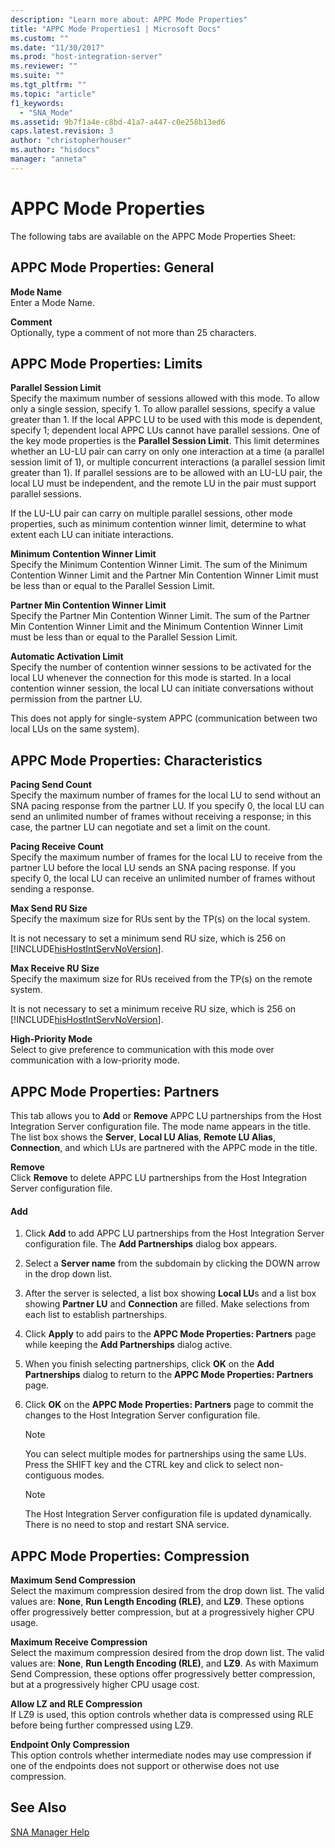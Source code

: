 ```yaml
---
description: "Learn more about: APPC Mode Properties"
title: "APPC Mode Properties1 | Microsoft Docs"
ms.custom: ""
ms.date: "11/30/2017"
ms.prod: "host-integration-server"
ms.reviewer: ""
ms.suite: ""
ms.tgt_pltfrm: ""
ms.topic: "article"
f1_keywords: 
  - "SNA_Mode"
ms.assetid: 9b7f1a4e-c8bd-41a7-a447-c0e258b13ed6
caps.latest.revision: 3
author: "christopherhouser"
ms.author: "hisdocs"
manager: "anneta"
---
```

# APPC Mode Properties
The following tabs are available on the APPC Mode Properties Sheet:  
  
## APPC Mode Properties: General  
 **Mode Name**  
 Enter a Mode Name.  
  
 **Comment**  
 Optionally, type a comment of not more than 25 characters.  
  
## APPC Mode Properties: Limits  
 **Parallel Session Limit**  
 Specify the maximum number of sessions allowed with this mode. To allow only a single session, specify 1. To allow parallel sessions, specify a value greater than 1. If the local APPC LU to be used with this mode is dependent, specify 1; dependent local APPC LUs cannot have parallel sessions. One of the key mode properties is the **Parallel Session Limit**. This limit determines whether an LU-LU pair can carry on only one interaction at a time (a parallel session limit of 1), or multiple concurrent interactions (a parallel session limit greater than 1). If parallel sessions are to be allowed with an LU-LU pair, the local LU must be independent, and the remote LU in the pair must support parallel sessions.  
  
 If the LU-LU pair can carry on multiple parallel sessions, other mode properties, such as minimum contention winner limit, determine to what extent each LU can initiate interactions.  
  
 **Minimum Contention Winner Limit**  
 Specify the Minimum Contention Winner Limit. The sum of the Minimum Contention Winner Limit and the Partner Min Contention Winner Limit must be less than or equal to the Parallel Session Limit.  
  
 **Partner Min Contention Winner Limit**  
 Specify the Partner Min Contention Winner Limit. The sum of the Partner Min Contention Winner Limit and the Minimum Contention Winner Limit must be less than or equal to the Parallel Session Limit.  
  
 **Automatic Activation Limit**  
 Specify the number of contention winner sessions to be activated for the local LU whenever the connection for this mode is started. In a local contention winner session, the local LU can initiate conversations without permission from the partner LU.  
  
 This does not apply for single-system APPC (communication between two local LUs on the same system).  
  
## APPC Mode Properties: Characteristics  
 **Pacing Send Count**  
 Specify the maximum number of frames for the local LU to send without an SNA pacing response from the partner LU. If you specify 0, the local LU can send an unlimited number of frames without receiving a response; in this case, the partner LU can negotiate and set a limit on the count.  
  
 **Pacing Receive Count**  
 Specify the maximum number of frames for the local LU to receive from the partner LU before the local LU sends an SNA pacing response. If you specify 0, the local LU can receive an unlimited number of frames without sending a response.  
  
 **Max Send RU Size**  
 Specify the maximum size for RUs sent by the TP(s) on the local system.  
  
 It is not necessary to set a minimum send RU size, which is 256 on [!INCLUDE[hisHostIntServNoVersion](../includes/hishostintservnoversion-md.md)].  
  
 **Max Receive RU Size**  
 Specify the maximum size for RUs received from the TP(s) on the remote system.  
  
 It is not necessary to set a minimum receive RU size, which is 256 on [!INCLUDE[hisHostIntServNoVersion](../includes/hishostintservnoversion-md.md)].  
  
 **High-Priority Mode**  
 Select to give preference to communication with this mode over communication with a low-priority mode.  
  
## APPC Mode Properties: Partners  
 This tab allows you to **Add** or **Remove** APPC LU partnerships from the Host Integration Server configuration file. The mode name appears in the title. The list box shows the **Server**, **Local LU Alias**, **Remote LU Alias**, **Connection**, and which LUs are partnered with the APPC mode in the title.  
  
 **Remove**  
 Click **Remove** to delete APPC LU partnerships from the Host Integration Server configuration file.  
  
#### Add  
  
1.  Click **Add** to add APPC LU partnerships from the Host Integration Server configuration file. The **Add Partnerships** dialog box appears.  
  
2.  Select a **Server name** from the subdomain by clicking the DOWN arrow in the drop down list.  
  
3.  After the server is selected, a list box showing **Local LU**s and a list box showing **Partner LU** and **Connection** are filled. Make selections from each list to establish partnerships.  
  
4.  Click **Apply** to add pairs to the **APPC Mode Properties: Partners** page while keeping the **Add Partnerships** dialog active.  
  
5.  When you finish selecting partnerships, click **OK** on the **Add Partnerships** dialog to return to the **APPC Mode Properties: Partners** page.  
  
6.  Click **OK** on the **APPC Mode Properties: Partners** page to commit the changes to the Host Integration Server configuration file.  
  
    > [!NOTE]
    >  You can select multiple modes for partnerships using the same LUs. Press the SHIFT key and the CTRL key and click to select non-contiguous modes.  
  
    > [!NOTE]
    >  The Host Integration Server configuration file is updated dynamically. There is no need to stop and restart SNA service.  
  
## APPC Mode Properties: Compression  
 **Maximum Send Compression**  
 Select the maximum compression desired from the drop down list. The valid values are: **None**, **Run Length Encoding (RLE)**, and **LZ9**. These options offer progressively better compression, but at a progressively higher CPU usage.  
  
 **Maximum Receive Compression**  
 Select the maximum compression desired from the drop down list. The valid values are: **None**, **Run Length Encoding (RLE)**, and **LZ9**. As with Maximum Send Compression, these options offer progressively better compression, but at a progressively higher CPU usage cost.  
  
 **Allow LZ and RLE Compression**  
 If LZ9 is used, this option controls whether data is compressed using RLE before being further compressed using LZ9.  
  
 **Endpoint Only Compression**  
 This option controls whether intermediate nodes may use compression if one of the endpoints does not support or otherwise does not use compression.  
  
## See Also  
 [SNA Manager Help](../core/sna-manager-help1.md)
